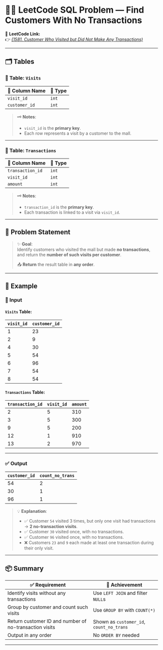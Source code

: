 # 🧑‍💼 LeetCode SQL Problem — Find Customers With No Transactions

🔗 **LeetCode Link:**  
👉 *[(1581. Customer Who Visited but Did Not Make Any Transactions)](https://leetcode.com/problems/customer-who-visited-but-did-not-make-any-transactions/description/?envType=study-plan-v2&envId=top-sql-50)*

---

## 🗂️ Tables

### 📄 Table: `Visits`

| 🧾 Column Name | 🧮 Type |
| -------------- | ------- |
| `visit_id`     | `int`   |
| `customer_id`  | `int`   |

> 🗝️ **Notes**:
>
> * `visit_id` is the **primary key**.
> * Each row represents a visit by a customer to the mall.

---

### 📄 Table: `Transactions`

| 🧾 Column Name    | 🧮 Type |
| ----------------- | ------- |
| `transaction_id`  | `int`   |
| `visit_id`        | `int`   |
| `amount`          | `int`   |

> 🗝️ **Notes**:
>
> * `transaction_id` is the **primary key**.
> * Each transaction is linked to a visit via `visit_id`.

---

## 📌 Problem Statement

> ✨ **Goal**:  
> Identify customers who visited the mall but made **no transactions**, and return the **number of such visits per customer**.
>
> 📤 **Return** the result table in **any order**.

---

## 🧪 Example

### 🔢 Input

#### `Visits` Table:

| `visit_id` | `customer_id` |
| ---------- | -------------- |
| 1          | 23             |
| 2          | 9              |
| 4          | 30             |
| 5          | 54             |
| 6          | 96             |
| 7          | 54             |
| 8          | 54             |

#### `Transactions` Table:

| `transaction_id` | `visit_id` | `amount` |
| ---------------- | ---------- | -------- |
| 2                | 5          | 310      |
| 3                | 5          | 300      |
| 9                | 5          | 200      |
| 12               | 1          | 910      |
| 13               | 2          | 970      |

---

### ✅ Output

| `customer_id` | `count_no_trans` |
| ------------- | ---------------- |
| 54            | 2                |
| 30            | 1                |
| 96            | 1                |

> 💡 **Explanation**:
>
> * ✅ Customer `54` visited 3 times, but only one visit had transactions → **2 no-transaction visits**.
> * ✅ Customer `30` visited once, with no transactions.
> * ✅ Customer `96` visited once, with no transactions.
> * ❌ Customers `23` and `9` each made at least one transaction during their only visit.

---

## 📦 Summary

| ✅ Requirement                                       | 🎯 Achievement                       |
| --------------------------------------------------- | ------------------------------------ |
| Identify visits without any transactions            | Use `LEFT JOIN` and filter `NULL`s   |
| Group by customer and count such visits             | Use `GROUP BY` with `COUNT(*)`       |
| Return customer ID and number of no-transaction visits | Shown as `customer_id`, `count_no_trans` |
| Output in any order                                 | No `ORDER BY` needed                 |

---
